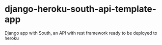 django-heroku-south-api-template-app
====================================

Django app with South, an API with rest framework ready to be deployed to heroku
